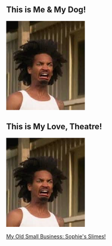 ## This is Me & My Dog!

![](images.jpeg "Optional image title")

## This is My Love, Theatre!

![](images.jpeg "Optional image title")

[My Old Small Business: Sophie's Slimes!](https://sophiesslimes.square.site/)
